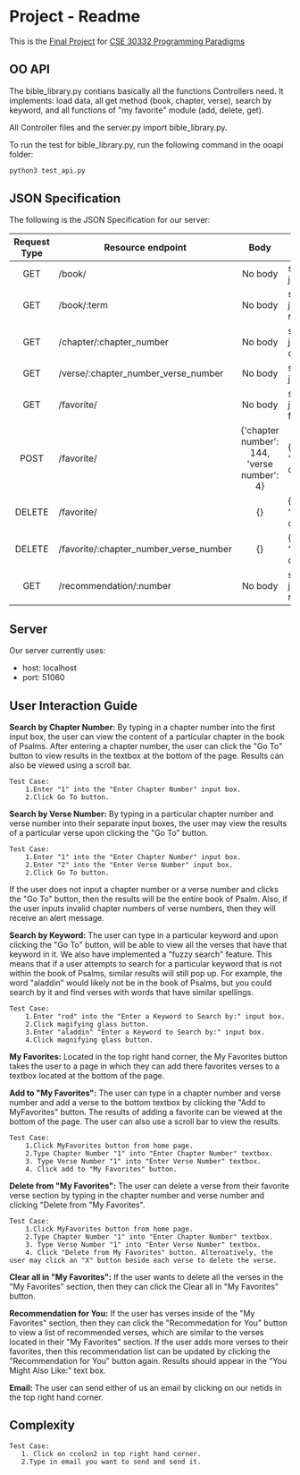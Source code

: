 # Project - Readme
This is the [Final Project] for [CSE 30332 Programming Paradigms]

## OO API
The bible_library.py contians basically all the functions Controllers need. It implements: load data, all get method (book, chapter, verse), search by keyword, and all functions of "my favorite" module (add, delete, get).

All Controller files and the server.py import bible_library.py. 

To run the test for bible_library.py, run the following command in the ooapi folder:
```bash
python3 test_api.py
``` 

## JSON Specification
The following is the JSON Specification for our server:

| Request Type | Resource endpoint 		  				| Body										 | Expected response 								|
|:------------:| -------------------------------------- |:------------------------------------------:| ------------------------------------------------ |
| GET          | /book/            		  				| No body 									 | string formatted json of the book                |
| GET          | /book/:term       		  				| No body 									 | string formatted json of the term-related verses |
| GET          | /chapter/:chapter_number 			    | No body 									 | string formatted json of the chapter				|
| GET          | /verse/:chapter_number_verse_number    | No body  									 | string formatted json of the verse				|
| GET          | /favorite/								| No body 									 | string formatted json of the "my favorite"		|
| POST         | /favorite/								| {'chapter number': 144, 'verse number': 4} | {“result”: “success”} if operation worked		|
| DELETE       | /favorite/								| {}      									 | {“result”: “success”} if operation worked		|
| DELETE       | /favorite/:chapter_number_verse_number | {}      									 | {“result”: “success”} if operation worked		|
| GET          | /recommendation/:number				| No body 									 | string formatted json of the recommendations		|

## Server
Our server currently uses:
* host: localhost
* port: 51060

## User Interaction Guide

**Search by Chapter Number:**
    By typing in a chapter number into the first input box, the user can view the content of a particular chapter in the book of Psalms.
    After entering a chapter number, the user can click the "Go To" button to view results in the textbox at the bottom of the page. Results can also be viewed using a scroll bar.

    Test Case:
        1.Enter "1" into the "Enter Chapter Number" input box.
        2.Click Go To button.



**Search by Verse Number:**
    By typing in a particular chapter number and verse number into their separate input boxes, the user may view the results of a particular verse   upon clicking the "Go To" button.
   
    Test Case:
        1.Enter "1" into the "Enter Chapter Number" input box.
        2.Enter "2" into the "Enter Verse Number" input box.
        2.Click Go To button.



If the user does not input a chapter number or a verse number and clicks the "Go To" button, then the results will be the entire book of Psalm. 
Also, if the user inputs invalid chapter numbers of verse numbers, then they will receive an alert message.


**Search by Keyword:**
    The user can type in a particular keyword and upon clicking the "Go To" button, will be able to view all the verses that have that keyword in it. We also have implemented a "fuzzy search" feature. This means that if a user attempts to search for a particular keyword that is not within the book of Psalms, similar results will still pop up.  For example, the word "aladdin" would likely not be in the book of Psalms, but you could search by it and find verses with words that have similar spellings.
    
    Test Case:
        1.Enter "rod" into the "Enter a Keyword to Search by:" input box.
        2.Click magifying glass button.
        3.Enter "aladdin" "Enter a Keyword to Search by:" input box.
        4.Click magnifying glass button.




**My Favorites:**
    Located in the top right hand corner, the My Favorites button takes the user to a page in which they can add there favorites verses to a textbox located at the bottom of the page. 

**Add to "My Favorites":**
    The user can type in a chapter number and verse number and add a verse to the bottom textbox by clicking the "Add to MyFavorites" button. The results of adding a favorite can be viewed at the bottom of the page. The user can also use a scroll bar to view the results.
    
    Test Case: 
        1.Click MyFavorites button from home page.
        2.Type Chapter Number "1" into "Enter Chapter Number" textbox.
        3. Type Verse Number "1" into "Enter Verse Number" textbox.
        4. Click add to "My Favorites" button.




**Delete from "My Favorites":**
    The user can delete a verse from their favorite verse section by typing in the chapter number and verse number and clicking "Delete from "My Favorites".
 
    Test Case: 
        1.Click MyFavorites button from home page.
        2.Type Chapter Number "1" into "Enter Chapter Number" textbox.
        3. Type Verse Number "1" into "Enter Verse Number" textbox.
        4. Click "Delete from My Favorites" button. Alternatively, the user may click an "X" button beside each verse to delete the verse.



**Clear all in "My Favorites":**
    If the user wants to delete all the verses in the "My Favorites" section, then they can click the Clear all in "My Favorites" button.

**Recommendation for You:**
    If the user has verses inside of the "My Favorites" section, then they can click the "Recommedation for You" button to view a list of recommended verses, which are similar to the verses located in their "My Favorites" section. If the user adds more verses to their favorites, then this recommendation list can be updated by clicking the "Recommendation for You" button again. Results should appear in the "You Might Also Like:" text box.

**Email:**
    The user can send either of us an email by clicking on our netids in the top right hand corner.

## Complexity
    
    Test Case: 
       1. Click on ccolon2 in top right hand corner.
       2.Type in email you want to send and send it.


 
[Final Project]: https://docs.google.com/document/d/15YQbpM2lFVR3J5dg1RQ0uKpSqXaUg0zSrnoFMKk1HKc/edit
[CSE 30332 Programming Paradigms]: https://www3.nd.edu/~skumar5/teaching/2020-fall-pp.html
